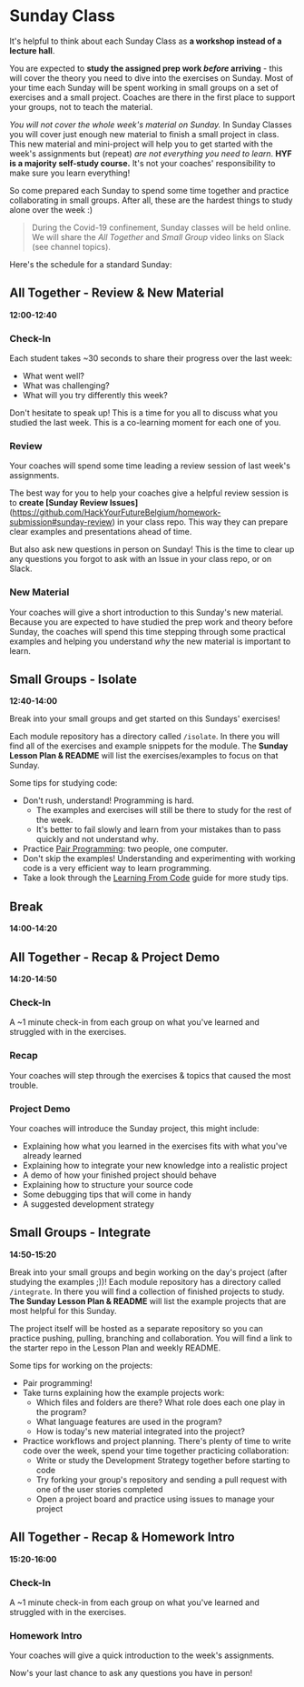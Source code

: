 # Sunday Class

It's helpful to think about each Sunday Class as **a workshop instead of a lecture hall**. 

You are expected to **study the assigned prep work _before_ arriving** - this will cover the theory you need to dive into the exercises on Sunday. Most of your time each Sunday will be spent working in small groups on a set of exercises and a small project. Coaches are there in the first place to support your groups, not to teach the material.

_You will not cover the whole week's material on Sunday._ In Sunday Classes you will cover just enough new material to finish a small project in class.  This new material and mini-project will help you to get started with the week's assignments but (repeat) _are not everything you need to learn_.  **HYF is a majority self-study course.** It's not your coaches' responsibility to make sure you learn everything!

So come prepared each Sunday to spend some time together and practice collaborating in small groups.  After all, these are the hardest things to study alone over the week :)

> During the  Covid-19 confinement, Sunday classes will be held online. We will share the _All Together_ and _Small Group_ video links on Slack (see channel topics).

Here's the schedule for a standard Sunday:

## All Together - Review & New Material

__12:00-12:40__

### Check-In

Each student takes ~30 seconds to share their progress over the last week:

* What went well?
* What was challenging?
* What will you try differently this week?

Don't hesitate to speak up! This is a time for you all to discuss what you studied the last week.
This is a co-learning moment for each one of you.

### Review

Your coaches will spend some time leading a review session of last week's assignments.

The best way for you to help your coaches give a helpful review session is to **create [Sunday Review Issues]**(https://github.com/HackYourFutureBelgium/homework-submission#sunday-review) in your class repo.  This way they can prepare clear examples and presentations ahead of time.

But also ask new questions in person on Sunday! This is the time to clear up any questions you forgot to ask with an Issue in your class repo, or on Slack.

### New Material

Your coaches will give a short introduction to this Sunday's new material. Because you are expected to have studied the prep work and theory before Sunday, the coaches will spend this time stepping through some practical examples and helping you understand _why_ the new material is important to learn.

## Small Groups - Isolate

__12:40-14:00__

Break into your small groups and get started on this Sundays' exercises!

Each module repository has a directory called `/isolate`.  In there you will find all of the exercises and example snippets for the module.  The **Sunday Lesson Plan & README** will list the exercises/examples to focus on that Sunday.

Some tips for studying code:

* Don't rush, understand!  Programming is hard.
  * The examples and exercises will still be there to study for the rest of the week.
  * It's better to fail slowly and learn from your mistakes than to pass quickly and not understand why.
* Practice [Pair Programming](https://study.hackyourfuture.be/collaborating/pair-programming): two people, one computer.
* Don't skip the examples!  Understanding and experimenting with working code is a very efficient way to learn programming.
* Take a look through the [Learning From Code](https://study.hackyourfuture.be/learning/learning-from-code) guide for more study tips.

## Break

__14:00-14:20__

## All Together - Recap & Project Demo

__14:20-14:50__

### Check-In

A ~1 minute check-in from each group on what you've learned and struggled with in the exercises.

### Recap

Your coaches will step through the exercises & topics that caused the most trouble.

### Project Demo

Your coaches will introduce the Sunday project, this might include:

* Explaining how what you learned in the exercises fits with what you've already learned
* Explaining how to integrate your new knowledge into a realistic project
* A demo of how your finished project should behave
* Explaining how to structure your source code
* Some debugging tips that will come in handy
* A suggested development strategy

## Small Groups - Integrate

__14:50-15:20__

Break into your small groups and begin working on the day's project (after studying the examples ;))!
Each module repository has a directory called `/integrate`.  In there you will find a collection of finished projects to study.  **The Sunday Lesson Plan & README** will list the example projects that are most helpful for this Sunday.

The project itself will be hosted as a separate repository so you can practice pushing, pulling, branching and collaboration.  You will find a link to the starter repo in the Lesson Plan and weekly README.

Some tips for working on the projects:

* Pair programming!
* Take turns explaining how the example projects work:
  * Which files and folders are there? What role does each one play in the program?
  * What language features are used in the program?
  * How is today's new material integrated into the project?
* Practice workflows and project planning. There's plenty of time to write code over the week, spend your time together practicing collaboration:
  * Write or study the Development Strategy together before starting to code
  * Try forking your group's repository and sending a pull request with one of the user stories completed
  * Open a project board and practice using issues to manage your project

## All Together - Recap & Homework Intro

__15:20-16:00__

### Check-In

A ~1 minute check-in from each group on what you've learned and struggled with in the exercises.

### Homework Intro

Your coaches will give a quick introduction to the week's assignments.

Now's your last chance to ask any questions you have in person!
